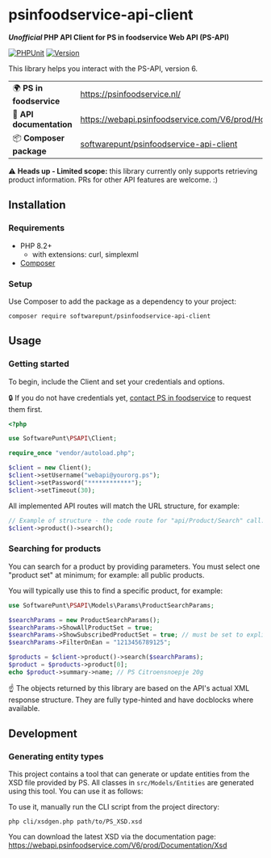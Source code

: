 # psinfoodservice-api-client
***Unofficial* PHP API Client for PS in foodservice Web API (PS-API)**

[![PHPUnit](https://github.com/SoftwarePunt/psinfoodservice-api-client/actions/workflows/phpunit.yml/badge.svg)](https://github.com/SoftwarePunt/psinfoodservice-api-client/actions/workflows/phpunit.yml)
[![Version](http://poser.pugx.org/softwarepunt/psinfoodservice-api-client/version)](https://packagist.org/packages/softwarepunt/psinfoodservice-api-client)

This library helps you interact with the PS-API, version 6.

<table>
  <tbody>
    <tr>
      <td>🌍 <strong>PS in foodservice</strong></td>
      <td><a href="https://psinfoodservice.nl/">https://psinfoodservice.nl/</a></td>
    </tr>
    <tr>
      <td>📕 <strong>API documentation</strong></td>
      <td><a href="https://webapi.psinfoodservice.com/V6/prod/Home/EN">https://webapi.psinfoodservice.com/V6/prod/Home/EN</a></td>
    </tr>
    <tr>
      <td>📦 <strong>Composer package</strong></td>
      <td><a href="https://packagist.org/packages/softwarepunt/psinfoodservice-api-client">softwarepunt/psinfoodservice-api-client</a></td>
    </tr>
  </tbody>
</table>

⚠ **Heads up - Limited scope:** this library currently only supports retrieving product information. PRs for other API features are welcome. :)

## Installation
### Requirements
- PHP 8.2+
  - with extensions: curl, simplexml 
- [Composer](https://getcomposer.org/)

### Setup
Use Composer to add the package as a dependency to your project:

```shell
composer require softwarepunt/psinfoodservice-api-client
```

## Usage
### Getting started
To begin, include the Client and set your credentials and options. 

🔒 If you do not have credentials yet, [contact PS in foodservice](https://webapi.psinfoodservice.com/V6/prod/Home/EN) to request them first.

```php
<?php

use SoftwarePunt\PSAPI\Client;

require_once "vendor/autoload.php";

$client = new Client();
$client->setUsername("webapi@yourorg.ps");
$client->setPassword("************");
$client->setTimeout(30);
```

All implemented API routes will match the URL structure, for example:

```php
// Example of structure - the code route for "api/Product/Search" call:
$client->product()->search(); 
```

### Searching for products
You can search for a product by providing parameters. You must select one "product set" at minimum; for example: all public products.

You will typically use this to find a specific product, for example:

```php
use SoftwarePunt\PSAPI\Models\Params\ProductSearchParams;

$searchParams = new ProductSearchParams();
$searchParams->ShowAllProductSet = true;
$searchParams->ShowSubscribedProductSet = true; // must be set to explicitly include private data
$searchParams->FilterOnEan = "1213456789125";

$products = $client->product()->search($searchParams);
$product = $products->product[0];
echo $product->summary->name; // PS Citroensnoepje 20g
```

☝ The objects returned by this library are based on the API's actual XML response structure. They are fully type-hinted and have docblocks where available. 

## Development

### Generating entity types
This project contains a tool that can generate or update entities from the XSD file provided by PS. All classes in `src/Models/Entities` are generated using this tool. You can use it as follows:

To use it, manually run the CLI script from the project directory:

```shell
php cli/xsdgen.php path/to/PS_XSD.xsd
```

You can download the latest XSD via the documentation page:
https://webapi.psinfoodservice.com/V6/prod/Documentation/Xsd